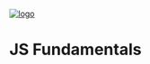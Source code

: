 [![logo](http://innovationstarterbox.bg/wp-content/uploads/2016/05/Softuni_logo_trasparent.png)](http://softuni.org)
# JS Fundamentals
